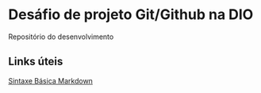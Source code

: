 # Desáfio de projeto Git/Github na DIO
Repositório do desenvolvimento

## Links úteis
[Sintaxe Básica Markdown](https://www.markdownguide.org/basic-syntax/)
